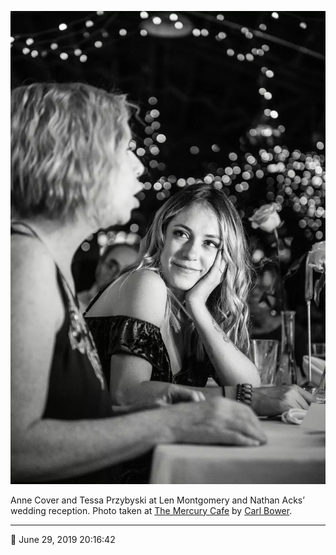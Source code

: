![Anne Cover and Tessa Przybyski](assets/7e2906f4ea6134aa47b439521ea01a8d.webp)

Anne Cover and Tessa Przybyski at Len Montgomery and Nathan Acks’ wedding reception. Photo taken at [The Mercury Cafe](http://mercurycafe.com/) by [Carl Bower](http://carlbowerphotos.com/).

- - - -

📅 June 29, 2019 20:16:42
